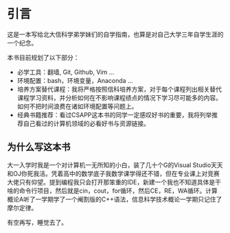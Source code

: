 # 引言

这是一本写给北大信科学弟学妹们的自学指南，也算是对自己大学三年自学生涯的一个纪念。

本书目前规划了以下部分：

- 必学工具：翻墙, Git, Github, Vim ...
- 环境配置：bash，环境变量，Anaconda ...
- 培养方案替代课程：我将严格按照信科培养方案，对于每个课程列出相关替代课程学习资料，并分析如何在不影响课程绩点的情况下学习尽可能多的内容。如何不把时间浪费在诸如环境配置等问题上。
- 经典书籍推荐：看过CSAPP这本书的同学一定感叹好书的重要，我将列举推荐自己看过的计算机领域的必看好书与资源链接。

## 为什么写这本书

大一入学时我是一个对计算机一无所知的小白，装了几十个G的Visual Studio天天和OJ你死我活。凭着高中的数学底子我数学课学得还不错，但在专业课上对竞赛大佬只有仰望。提到编程我只会打开那笨重的IDE，新建一个我也不知道具体是干啥的命令行项目，然后就是cin，cout，for循环，然后CE，RE，WA循环。计算概论A听了一学期学了一个阉割版的C++语法，信息科学技术概论一学期只记住了摩尔定律。

有空再写，睡觉去了。
